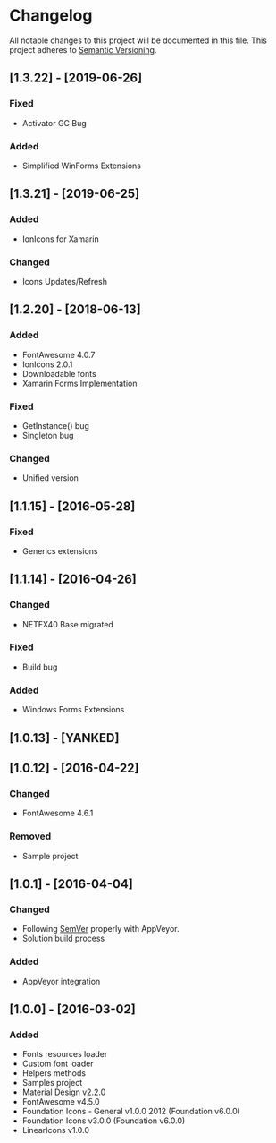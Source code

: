 # Changelog
All notable changes to this project will be documented in this file.
This project adheres to [Semantic Versioning](http://semver.org/).

## [1.3.22] - [2019-06-26]
### Fixed
- Activator GC Bug

### Added
- Simplified WinForms Extensions

## [1.3.21] - [2019-06-25]
### Added
- IonIcons for Xamarin

### Changed
- Icons Updates/Refresh

## [1.2.20] - [2018-06-13]
### Added
- FontAwesome 4.0.7
- IonIcons 2.0.1
- Downloadable fonts
- Xamarin Forms Implementation

### Fixed
- GetInstance() bug
- Singleton bug

### Changed
- Unified version

## [1.1.15] - [2016-05-28]
### Fixed
- Generics extensions

## [1.1.14] - [2016-04-26]
### Changed
- NETFX40 Base migrated

### Fixed
- Build bug

### Added
- Windows Forms Extensions

## [1.0.13] - [YANKED]

## [1.0.12] - [2016-04-22]
### Changed
- FontAwesome 4.6.1

### Removed
- Sample project

## [1.0.1] - [2016-04-04]
### Changed
- Following [SemVer](http://semver.org) properly with AppVeyor.
- Solution build process

### Added
- AppVeyor integration

## [1.0.0] - [2016-03-02]
### Added
- Fonts resources loader
- Custom font loader
- Helpers methods
- Samples project
- Material Design v2.2.0
- FontAwesome v4.5.0
- Foundation Icons - General v1.0.0 2012 (Foundation v6.0.0)
- Foundation Icons v3.0.0 (Foundation v6.0.0)
- LinearIcons v1.0.0
